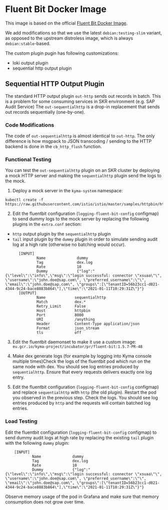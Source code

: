 # Fluent Bit Docker Image

This image is based on the official [Fluent Bit Docker Image](https://github.com/fluent/fluent-bit-docker-image).

We add modifications so that we use the latest `debian:testing-slim` variant, as opposed to the upstream distroless image, which is always `debian:stable`-based.

The custom plugin pugin has following customizations:
* loki output plugin
* sequential http output plugin

## Sequential HTTP Output Plugin
The standard HTTP output plugin `out-http` sends out records in batch. This is a problem for some consuming services in SKR environment (e.g. SAP Audit Service) 
The `out-sequentialhttp` is a drop-in replacement that sends out records sequentially (one-by-one).

### Code Modifications
The code of `out-sequentialhttp` is almost identical to `out-http`. The only difference is how msgpack to JSON transcoding / sending to the HTTP backend is done in the `cb_http_flush` function.  

### Functional Testing

You can test the `out-sequentialhttp` plugin on an SKR cluster by deploying a mock HTTP server and making the `sequentialhttp` plugin send the logs to the mock.

1. Deploy a mock server in the `kyma-system` namespace:
```
kubectl create -f https://raw.githubusercontent.com/istio/istio/master/samples/httpbin/httpbin.yaml
```

2. Edit the fluentbit configuration (`logging-fluent-bit-config` configmap) to send dummy logs to the mock server by replacing the following plugins in the `extra.conf` section:
* `http` output plugin by the `sequentialhttp` plugin
* `tail` input plugin by the `dummy` plugin in order to simulate sending audit log at a high rate (otherwise no batching would occur).
```
      [INPUT]
              Name              dummy
              Tag               dex.log
              Rate              10
              Dummy             {"log":"{\"level\":\"info\",\"msg\":\"login successful: connector \"xsuaa\"\", \"username\":\"john.doe@sap.com\", \"preferred_username\":\"\", \"email\":\"john.doe@sap.com\", \"groups\":[\"tenantID=56b23cc1-d021-4344-9c24-bace8883b864\"],\"time\":\"2021-01-11T10:29:31Z\"}"}
      [OUTPUT]
              Name             sequentialhttp
              Match            dex.*
              Retry_Limit      False
              Host             httpbin
              Port             8000
              URI              /anything
              Header           Content-Type application/json
              Format           json_stream
              tls              off
```

3. Edit the fluentbit daemonset to make it use a custom image: `eu.gcr.io/kyma-project/incubator/pr/fluent-bit:1.5.7-PR-48`

4. Make dex generate logs (for example by logging into Kyma console multiple times)Check the logs of the fluentbit pod which run on the same node with dex. You should see log entries produced by `sequentialhttp`. Ensure that every requests delivers exactly one log entry.

5. Edit the fluentbit configuration (`logging-fluent-bit-config` configmap) and replace `sequentialhttp` with `http` (the old plugin). Restart the pod you observed in the previous step. Check the logs. You should see log entries produced by `http` and the requests will contain batched log entries. 

### Load Testing
Edit the fluentbit configuration (`logging-fluent-bit-config` configmap) to send dummy audit logs at high rate by replacing the existing `tail` plugin with the following `dummy` plugin:
```
    [INPUT]
            Name              dummy
            Tag               dex.log
            Rate              10
            Dummy             {"log":"{\"level\":\"info\",\"msg\":\"login successful: connector \"xsuaa\"\", \"username\":\"john.doe@sap.com\", \"preferred_username\":\"\", \"email\":\"john.doe@sap.com\", \"groups\":[\"tenantID=56b23cc1-d021-4344-9c24-bace8883b864\"],\"time\":\"2021-01-11T10:29:31Z\"}"}
```
Observe memory usage of the pod in Grafana and make sure that memory consumption does not grow over time.
